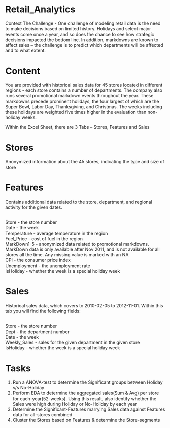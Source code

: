 # Retail_Analytics

Context
The Challenge - One challenge of modeling retail data is the need to make decisions based on limited history. Holidays and select major events come once a year, and so does the chance to see how strategic decisions impacted the bottom line. In addition, markdowns are known to affect sales – the challenge is to predict which departments will be affected and to what extent.

# Content
You are provided with historical sales data for 45 stores located in different regions - each store contains a number of departments. The company also runs several promotional markdown events throughout the year. These markdowns precede prominent holidays, the four largest of which are the Super Bowl, Labor Day, Thanksgiving, and Christmas. The weeks including these holidays are weighted five times higher in the evaluation than non-holiday weeks.

Within the Excel Sheet, there are 3 Tabs – Stores, Features and Sales

# Stores
Anonymized information about the 45 stores, indicating the type and size of store

# Features
Contains additional data related to the store, department, and regional activity for the given dates.

<br> Store - the store number
<br> Date - the week
<br> Temperature - average temperature in the region
<br> Fuel_Price - cost of fuel in the region
<br> MarkDown1-5 - anonymized data related to promotional markdowns. MarkDown data is only available after Nov 2011, and is not available for all stores all the time. Any missing value is marked with an NA
<br> CPI - the consumer price index
<br> Unemployment - the unemployment rate
<br> IsHoliday - whether the week is a special holiday week

# Sales
Historical sales data, which covers to 2010-02-05 to 2012-11-01. Within this tab you will find the following fields:

<br> Store - the store number
<br> Dept - the department number
<br> Date - the week
<br> Weekly_Sales -  sales for the given department in the given store
<br> IsHoliday - whether the week is a special holiday week

# Tasks

1. Run a ANOVA-test to determine the Significant groups between Holiday v/s No-Holiday
2. Perform EDA to determine the aggregated sales(Sum & Avg) per store for each-year(52-weeks). Using this result, also identify whether the Sales were high during Holiday or No-Holiday by each year
3. Determine the Significant-Features marrying Sales data against Features data for all-stores combined
4. Cluster the Stores based on Features & determine the Store-segments
